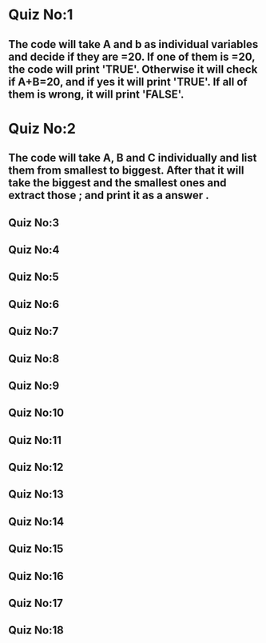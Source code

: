 # Quiz No:1
## The code will take A and b as individual variables and decide if they are =20. If one of them is =20, the code will print 'TRUE'. Otherwise it will check if A+B=20, and if yes it will print 'TRUE'. If all of them is wrong, it will print 'FALSE'.
# Quiz No:2
## The code will take A, B and C individually and list them from smallest to biggest. After that it will take the biggest and the smallest ones and extract those ; and print it as a answer .
## Quiz No:3

## Quiz No:4

## Quiz No:5

## Quiz No:6

## Quiz No:7

## Quiz No:8

## Quiz No:9

## Quiz No:10

## Quiz No:11

## Quiz No:12

## Quiz No:13

## Quiz No:14

## Quiz No:15

## Quiz No:16

## Quiz No:17

## Quiz No:18

